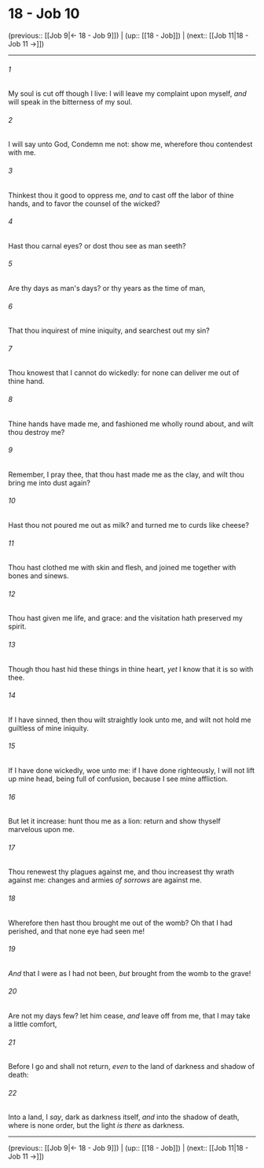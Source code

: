 # 18 - Job 10

(previous:: [[Job 9|← 18 - Job 9]]) | (up:: [[18 - Job]]) | (next:: [[Job 11|18 - Job 11 →]])

***


###### 1 
My soul is cut off though I live: I will leave my complaint upon myself, _and_ will speak in the bitterness of my soul. 

###### 2 
I will say unto God, Condemn me not: show me, wherefore thou contendest with me. 

###### 3 
Thinkest thou it good to oppress me, _and_ to cast off the labor of thine hands, and to favor the counsel of the wicked? 

###### 4 
Hast thou carnal eyes? or dost thou see as man seeth? 

###### 5 
Are thy days as man's days? or thy years as the time of man, 

###### 6 
That thou inquirest of mine iniquity, and searchest out my sin? 

###### 7 
Thou knowest that I cannot do wickedly: for none can deliver me out of thine hand. 

###### 8 
Thine hands have made me, and fashioned me wholly round about, and wilt thou destroy me? 

###### 9 
Remember, I pray thee, that thou hast made me as the clay, and wilt thou bring me into dust again? 

###### 10 
Hast thou not poured me out as milk? and turned me to curds like cheese? 

###### 11 
Thou hast clothed me with skin and flesh, and joined me together with bones and sinews. 

###### 12 
Thou hast given me life, and grace: and the visitation hath preserved my spirit. 

###### 13 
Though thou hast hid these things in thine heart, _yet_ I know that it is so with thee. 

###### 14 
If I have sinned, then thou wilt straightly look unto me, and wilt not hold me guiltless of mine iniquity. 

###### 15 
If I have done wickedly, woe unto me: if I have done righteously, I will not lift up mine head, being full of confusion, because I see mine affliction. 

###### 16 
But let it increase: hunt thou me as a lion: return and show thyself marvelous upon me. 

###### 17 
Thou renewest thy plagues against me, and thou increasest thy wrath against me: changes and armies _of sorrows_ are against me. 

###### 18 
Wherefore then hast thou brought me out of the womb? Oh that I had perished, and that none eye had seen me! 

###### 19 
_And_ that I were as I had not been, _but_ brought from the womb to the grave! 

###### 20 
Are not my days few? let him cease, _and_ leave off from me, that I may take a little comfort, 

###### 21 
Before I go and shall not return, _even_ to the land of darkness and shadow of death: 

###### 22 
Into a land, I _say_, dark as darkness itself, _and_ into the shadow of death, where is none order, but the light _is there_ as darkness.

***

(previous:: [[Job 9|← 18 - Job 9]]) | (up:: [[18 - Job]]) | (next:: [[Job 11|18 - Job 11 →]])

